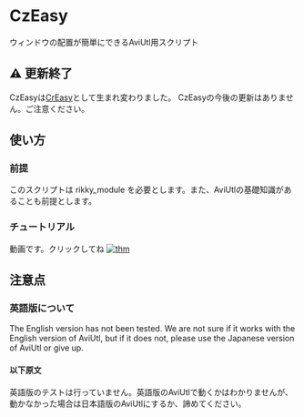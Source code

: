 # CzEasy
ウィンドウの配置が簡単にできるAviUtl用スクリプト

## ⚠ 更新終了
CzEasyは[CrEasy](https://github.com/suti7yk5032/CrEasy)として生まれ変わりました。
CzEasyの今後の更新はありません。ご注意ください。

## 使い方
### 前提
このスクリプトは rikky_module を必要とします。また、AviUtlの基礎知識があることも前提とします。

### チュートリアル
動画です。クリックしてね
[![thm](https://github.com/suti7yk5032/CzEasy/assets/123731919/bb88c0cd-ea2a-49a9-ad72-9ef8d156e1cb)](https://youtu.be/5MPJvGPlNUE?si=er6OJI54b0Qx6zUt)

## 注意点
### 英語版について
The English version has not been tested. We are not sure if it works with the English version of AviUtl, but if it does not, please use the Japanese version of AviUtl or give up.
#### 以下原文
英語版のテストは行っていません。英語版のAviUtlで動くかはわかりませんが、動かなかった場合は日本語版のAviUtlにするか、諦めてください。
